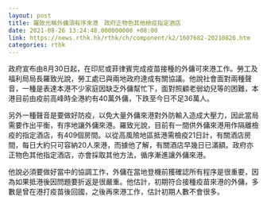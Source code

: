 ```yaml
---
layout: post
title: 羅致光稱外傭須有序來港　政府正物色其他檢疫指定酒店
date: 2021-08-26 13:24:48.000000000 +08:00
link: https://news.rthk.hk/rthk/ch/component/k2/1607682-20210826.htm
categories: rthk
---
```


政府宣布由8月30日起，在印尼或菲律賓完成疫苗接種的外傭可來港工作。勞工及福利局局長羅致光說，勞工處已與兩地政府達成有關協議。他說社會面對兩種聲音，一種是表達本港不少家庭因缺乏外傭幫忙下，面對照顧老弱幼兒等的困難，本港目前由疫前高峰時全港約有40萬外傭，下跌至今日不足36萬人。

另外一種聲音是要做好防疫，以免大量外傭來港對外防輸入造成大壓力，因此當局需要作出平衡，有序地讓外傭來港。羅致光說，目前有一間供外傭來港用作隔離檢疫的指定酒店，有409個房間。以從高風險地區抵港需檢疫21日計，有關酒店房間，每日大約只可容納20人來港，而據他了解，有關酒店早幾日已滿額。政府亦正物色其他指定酒店，亦會採取其他方法，循序漸進讓外傭來港。　

他說必須要做好當中的協調工作，外傭在當地登機前獲確認所有程序是很重要，因為如果抵港後因問題要折返是很嚴重。他估計，初期符合接種疫苗來港的外傭，多數是曾在港打疫苗後回國，之後再來港工作，估計初期人數不會很多。
